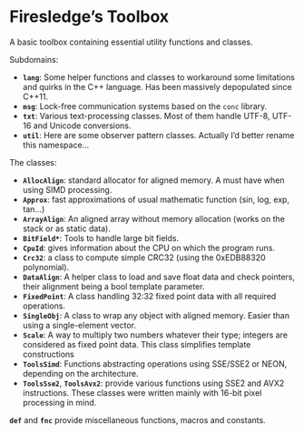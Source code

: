 # Firesledge’s Toolbox

A basic toolbox containing essential utility functions and classes.

Subdomains:

- **`lang`**: Some helper functions and classes to workaround some limitations and quirks in the C++ language. Has been massively depopulated since C++11.
- **`msg`**: Lock-free communication systems based on the `conc` library.
- **`txt`**: Various text-processing classes. Most of them handle UTF-8, UTF-16 and Unicode conversions.
- **`util`**: Here are some observer pattern classes. Actually I’d better rename this namespace…

The classes:

- **`AllocAlign`**: standard allocator for aligned memory. A must have when using SIMD processing.
- **`Approx`**: fast approximations of usual mathematic function (sin, log, exp, tan…)
- **`ArrayAlign`**: An aligned array without memory allocation (works on the stack or as static data).
- **`BitField*`**: Tools to handle large bit fields.
- **`CpuId`**: gives information about the CPU on which the program runs.
- **`Crc32`**: a class to compute simple CRC32 (using the 0xEDB88320 polynomial).
- **`DataAlign`**: A helper class to load and save float data and check pointers, their alignment being a bool template parameter.
- **`FixedPoint`**: A class handling 32:32 fixed point data with all required operations.
- **`SingleObj`**: A class to wrap any object with aligned memory. Easier than using a single-element vector.
- **`Scale`**: A way to multiply two numbers whatever their type; integers are considered as fixed point data. This class simplifies template constructions
- **`ToolsSimd`**: Functions abstracting operations using SSE/SSE2 or NEON, depending on the architecture. 
- **`ToolsSse2`**, **`ToolsAvx2`**: provide various functions using SSE2 and AVX2 instructions. These classes were written mainly with 16-bit pixel processing in mind.

**`def`** and **`fnc`** provide miscellaneous functions, macros and constants.
